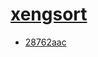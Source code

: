 # [xengsort](https://gitlab.com/genomeinformatics/xengsort/)
- [28762aac](/high-throughput-sequencing/xengsort/28762aac)

